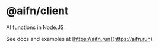 # @aifn/client

AI functions in Node.JS

See docs and examples at [https://aifn.run](https://aifn.run)

